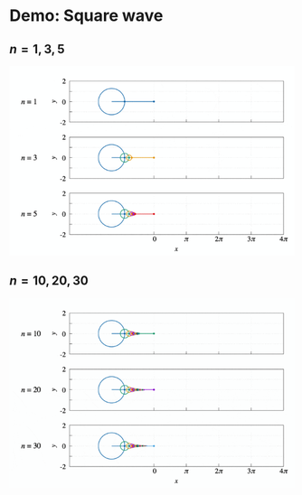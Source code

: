 # Demo: Square wave
## $n=1, 3, 5$
![demo135](1-square-wave/square_1-3-5.gif)

## $n=10, 20, 30$
![demo135](1-square-wave/square_10-20-30.gif)
